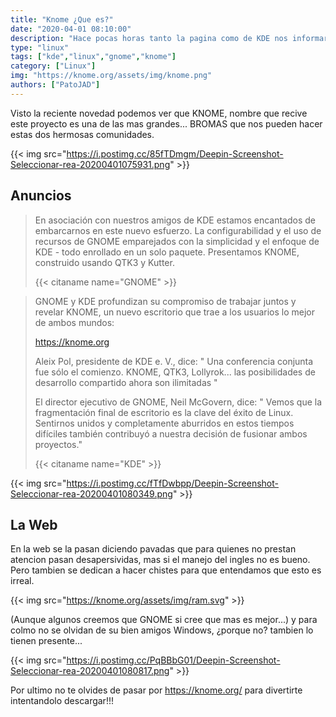 ```yaml
---
title: "Knome ¿Que es?"
date: "2020-04-01 08:10:00"
description: "Hace pocas horas tanto la pagina como de KDE nos informaron Knome un nuevo proyecto que viene a unir los 2 mundos"
type: "linux"
tags: ["kde","linux","gnome","knome"]
category: ["Linux"]
img: "https://knome.org/assets/img/knome.png"
authors: ["PatoJAD"]
---
```


Visto la reciente novedad podemos ver que KNOME, nombre que recive este proyecto es una de las mas grandes... BROMAS que nos pueden hacer estas dos hermosas comunidades.


{{< img src="https://i.postimg.cc/85fTDmgm/Deepin-Screenshot-Seleccionar-rea-20200401075931.png" >}}


##  Anuncios



>En asociación con nuestros amigos de KDE estamos encantados de embarcarnos en este nuevo esfuerzo. La configurabilidad y el uso de recursos de GNOME emparejados con la simplicidad y el enfoque de KDE - todo enrollado en un solo paquete. Presentamos KNOME, construido usando QTK3 y Kutter.
>
>{{< citaname name="GNOME" >}}




>GNOME y KDE profundizan su compromiso de trabajar juntos y revelar KNOME, un nuevo escritorio que trae a los usuarios lo mejor de ambos mundos:
>
>https://knome.org
>
>Aleix Pol, presidente de KDE e. V., dice: " Una conferencia conjunta fue sólo el comienzo. KNOME, QTK3, Lollyrok... las posibilidades de desarrollo compartido ahora son ilimitadas "
>
>El director ejecutivo de GNOME, Neil McGovern, dice: " Vemos que la fragmentación final de escritorio es la clave del éxito de Linux. Sentirnos unidos y completamente aburridos en estos tiempos difíciles también contribuyó a nuestra decisión de fusionar ambos proyectos."
>
>{{< citaname name="KDE" >}}


{{< img src="https://i.postimg.cc/fTfDwbpp/Deepin-Screenshot-Seleccionar-rea-20200401080349.png" >}}


## La Web



En la web se la pasan diciendo pavadas que para quienes no prestan atencion pasan desapersividas, mas si el manejo del ingles no es bueno. Pero tambien se dedican a hacer chistes para que entendamos que esto es irreal.


{{< img src="https://knome.org/assets/img/ram.svg" >}}


(Aunque algunos creemos que GNOME si cree que mas es mejor...) y para colmo no se olvidan de su bien amigos Windows, ¿porque no? tambien lo tienen presente...


{{< img src="https://i.postimg.cc/PqBBbG01/Deepin-Screenshot-Seleccionar-rea-20200401080817.png" >}}


Por ultimo no te olvides de pasar por https://knome.org/ para divertirte intentandolo descargar!!!
